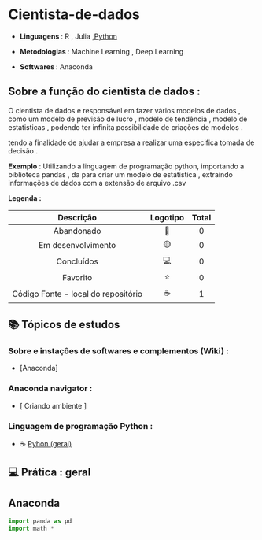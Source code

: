 # Cientista-de-dados
* <strong> Linguagens </strong> : R , Julia ,[Python](https://github.com/LeandroPereira2603/Python)

 * <strong> Metodologias </strong> : Machine Learning , Deep Learning 

 * <strong> Softwares </strong>  : Anaconda 

## Sobre a função do cientista de dados :

<p> O cientista de dados e responsável em fazer vários modelos de dados , como um modelo de previsão de lucro , modelo de tendência , modelo de estatisticas ,  podendo ter infinita possibilidade de criações de modelos .</p>
<p>
tendo a finalidade de ajudar a empresa a realizar uma especifica tomada de decisão . </p>

<p> <b>Exemplo</b> : Utilizando a linguagem de programação python, importando a biblioteca pandas , da para criar um modelo de estátistica , extraindo informações de dados com a extensão de arquivo .csv </p>

<strong> Legenda :</strong>

|Descrição | Logotipo   | Total |
|:--: |:--:|:--:|
| Abandonado | 🔴 | 0 | 
| Em desenvolvimento    |  🟡  | 0 |
| Concluídos    |  💻  | 0 |
| Favorito | ⭐ | 0  |
| Código Fonte - local do repositório | ☕| 1 | 

## 📚 Tópicos de estudos  


### Sobre e instaçôes de softwares e complementos (Wiki) :
* [Anaconda]
### Anaconda navigator :
* [ Criando ambiente  ]

### Linguagem de programação Python :
* ☕ [Pyhon (geral) ](https://github.com/LeandroPereira2603/Python)

## 💻 Prática : geral 

## Anaconda

```python 
import panda as pd 
import math * 

```


